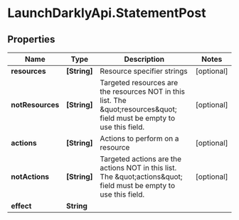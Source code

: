 # LaunchDarklyApi.StatementPost

## Properties

Name | Type | Description | Notes
------------ | ------------- | ------------- | -------------
**resources** | **[String]** | Resource specifier strings | [optional] 
**notResources** | **[String]** | Targeted resources are the resources NOT in this list. The \&quot;resources\&quot; field must be empty to use this field. | [optional] 
**actions** | **[String]** | Actions to perform on a resource | [optional] 
**notActions** | **[String]** | Targeted actions are the actions NOT in this list. The \&quot;actions\&quot; field must be empty to use this field. | [optional] 
**effect** | **String** |  | 


